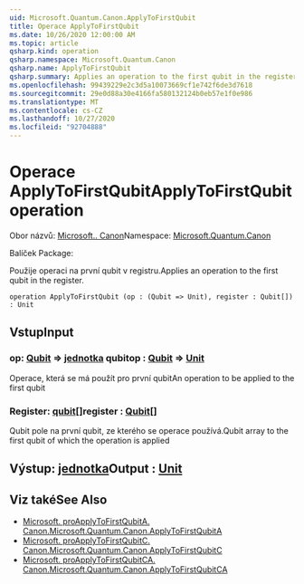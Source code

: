 ```yaml
---
uid: Microsoft.Quantum.Canon.ApplyToFirstQubit
title: Operace ApplyToFirstQubit
ms.date: 10/26/2020 12:00:00 AM
ms.topic: article
qsharp.kind: operation
qsharp.namespace: Microsoft.Quantum.Canon
qsharp.name: ApplyToFirstQubit
qsharp.summary: Applies an operation to the first qubit in the register.
ms.openlocfilehash: 99439229e2c3d5a10073669cf1e742f6de3d7618
ms.sourcegitcommit: 29e0d88a30e4166fa580132124b0eb57e1f0e986
ms.translationtype: MT
ms.contentlocale: cs-CZ
ms.lasthandoff: 10/27/2020
ms.locfileid: "92704888"
---
```

# <a name="applytofirstqubit-operation"></a><span data-ttu-id="d6dd9-102">Operace ApplyToFirstQubit</span><span class="sxs-lookup"><span data-stu-id="d6dd9-102">ApplyToFirstQubit operation</span></span>

<span data-ttu-id="d6dd9-103">Obor názvů: [Microsoft.. Canon](xref:Microsoft.Quantum.Canon)</span><span class="sxs-lookup"><span data-stu-id="d6dd9-103">Namespace: [Microsoft.Quantum.Canon](xref:Microsoft.Quantum.Canon)</span></span>

<span data-ttu-id="d6dd9-104">Balíček [](https://nuget.org/packages/)</span><span class="sxs-lookup"><span data-stu-id="d6dd9-104">Package: [](https://nuget.org/packages/)</span></span>


<span data-ttu-id="d6dd9-105">Použije operaci na první qubit v registru.</span><span class="sxs-lookup"><span data-stu-id="d6dd9-105">Applies an operation to the first qubit in the register.</span></span>

```qsharp
operation ApplyToFirstQubit (op : (Qubit => Unit), register : Qubit[]) : Unit
```


## <a name="input"></a><span data-ttu-id="d6dd9-106">Vstup</span><span class="sxs-lookup"><span data-stu-id="d6dd9-106">Input</span></span>

### <a name="op--qubit--unit"></a><span data-ttu-id="d6dd9-107">op: [Qubit](xref:microsoft.quantum.lang-ref.qubit) => [jednotka](xref:microsoft.quantum.lang-ref.unit) qubit</span><span class="sxs-lookup"><span data-stu-id="d6dd9-107">op : [Qubit](xref:microsoft.quantum.lang-ref.qubit) => [Unit](xref:microsoft.quantum.lang-ref.unit)</span></span> 

<span data-ttu-id="d6dd9-108">Operace, která se má použít pro první qubit</span><span class="sxs-lookup"><span data-stu-id="d6dd9-108">An operation to be applied to the first qubit</span></span>


### <a name="register--qubit"></a><span data-ttu-id="d6dd9-109">Register: [qubit](xref:microsoft.quantum.lang-ref.qubit)[]</span><span class="sxs-lookup"><span data-stu-id="d6dd9-109">register : [Qubit](xref:microsoft.quantum.lang-ref.qubit)[]</span></span>

<span data-ttu-id="d6dd9-110">Qubit pole na první qubit, ze kterého se operace používá.</span><span class="sxs-lookup"><span data-stu-id="d6dd9-110">Qubit array to the first qubit of which the operation is applied</span></span>



## <a name="output--unit"></a><span data-ttu-id="d6dd9-111">Výstup: [jednotka](xref:microsoft.quantum.lang-ref.unit)</span><span class="sxs-lookup"><span data-stu-id="d6dd9-111">Output : [Unit](xref:microsoft.quantum.lang-ref.unit)</span></span>



## <a name="see-also"></a><span data-ttu-id="d6dd9-112">Viz také</span><span class="sxs-lookup"><span data-stu-id="d6dd9-112">See Also</span></span>

- [<span data-ttu-id="d6dd9-113">Microsoft. proApplyToFirstQubitA. Canon.</span><span class="sxs-lookup"><span data-stu-id="d6dd9-113">Microsoft.Quantum.Canon.ApplyToFirstQubitA</span></span>](xref:Microsoft.Quantum.Canon.ApplyToFirstQubitA)
- [<span data-ttu-id="d6dd9-114">Microsoft. proApplyToFirstQubitC. Canon.</span><span class="sxs-lookup"><span data-stu-id="d6dd9-114">Microsoft.Quantum.Canon.ApplyToFirstQubitC</span></span>](xref:Microsoft.Quantum.Canon.ApplyToFirstQubitC)
- [<span data-ttu-id="d6dd9-115">Microsoft. proApplyToFirstQubitCA. Canon.</span><span class="sxs-lookup"><span data-stu-id="d6dd9-115">Microsoft.Quantum.Canon.ApplyToFirstQubitCA</span></span>](xref:Microsoft.Quantum.Canon.ApplyToFirstQubitCA)